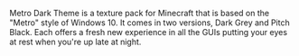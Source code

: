 Metro Dark Theme is a texture pack for Minecraft that is based on the "Metro" style of Windows 10. It comes in two versions, Dark Grey and Pitch Black. Each offers a fresh new experience in all the GUIs putting your eyes at rest when you're up late at night.